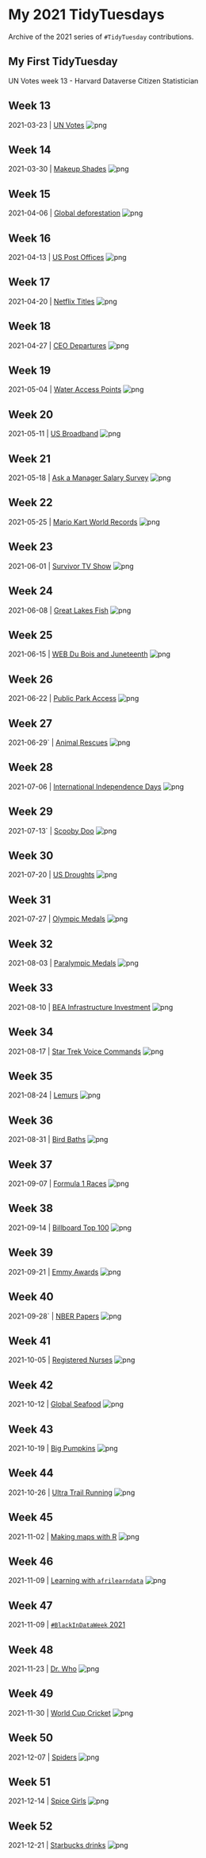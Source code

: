 # My 2021 TidyTuesdays

Archive of the 2021 series of `#TidyTuesday` contributions.

## My First TidyTuesday
UN Votes week 13 - Harvard Dataverse	Citizen Statistician


## Week 13 

2021-03-23 | [UN Votes](https://github.com/rfordatascience/tidytuesday/blob/master/data/2021/2021-03-23/readme.md) 
![png](w13_UN_votes/w13_UN_votes.png) 

## Week 14 

2021-03-30 | [Makeup Shades](https://github.com/rfordatascience/tidytuesday/blob/master/data/2021/2021-03-30/readme.md) 
![png](w14_the_pudding/w14_the_pudding.png) 

## Week 15 
2021-04-06 | [Global deforestation](https://github.com/rfordatascience/tidytuesday/blob/master/data/2021/2021-04-06/readme.md) 
![png](w15_global_deforestation/w15_global_deforestation.png) 

## Week 16 
2021-04-13 | [US Post Offices](https://github.com/rfordatascience/tidytuesday/blob/master/data/2021/2021-04-13/readme.md) 
![png](w16_US_Post_office/w16_US_Post_office.png) 

## Week 17 
2021-04-20 | [Netflix Titles](https://github.com/rfordatascience/tidytuesday/blob/master/data/2021/2021-04-20/readme.md) 
![png](w17_netflix/w17_netflix.png) 

## Week 18 
2021-04-27 | [CEO Departures](https://github.com/rfordatascience/tidytuesday/blob/master/data/2021/2021-04-27/readme.md) 
![png](w18_ceo_departures/w18_ceo_departures.png)

## Week 19 
2021-05-04 | [Water Access Points](https://github.com/rfordatascience/tidytuesday/blob/master/data/2021/2021-05-04/readme.md) 
![png](w19_water_access/w19_water_access.png) 

## Week 20 
2021-05-11 | [US Broadband](https://github.com/rfordatascience/tidytuesday/blob/master/data/2021/2021-05-11/readme.md) 
![png](w20_us_broadband/w20_us_broadband.png)

## Week 21 
2021-05-18 | [Ask a Manager Salary Survey](https://github.com/rfordatascience/tidytuesday/blob/master/data/2021/2021-05-18/readme.md) 
![png](w21_ask_a_manager_survey/w21_ask_a_manager_survey.png)

## Week 22 
2021-05-25 | [Mario Kart World Records](https://github.com/rfordatascience/tidytuesday/blob/master/data/2021/2021-05-25/readme.md) 
![png](w22_mario_kart_world/w22_mario_kart_world.png)

## Week 23 
2021-06-01 | [Survivor TV Show](https://github.com/rfordatascience/tidytuesday/blob/master/data/2021/2021-06-01/readme.md) 
![png](w23_survivors/w23_survivor.png)

## Week 24 
2021-06-08 | [Great Lakes Fish](https://github.com/rfordatascience/tidytuesday/blob/master/data/2021/2021-06-08/readme.md) 
![png](w24_great_lakes_fish/w24_great_lakes_fish.png)

## Week 25 
2021-06-15 | [WEB Du Bois and Juneteenth](https://github.com/rfordatascience/tidytuesday/blob/master/data/2021/2021-06-15/readme.md) 
![png](w25_du_bois/w25_du_bois.png)

## Week 26 
2021-06-22 | [Public Park Access](https://github.com/rfordatascience/tidytuesday/blob/master/data/2021/2021-06-122/readme.md) 
![png](w26_public_park_access/w26_public_park_access.png)

## Week 27 
2021-06-29` | [Animal Rescues](https://github.com/rfordatascience/tidytuesday/blob/master/data/2021/2021-06-29/readme.md) 
![png](w27_animal_rescues/w27_animal_rescues.png)

## Week 28 
2021-07-06 | [International Independence Days](https://github.com/rfordatascience/tidytuesday/blob/master/data/2021/2021-07-06/readme.md) 
![png](w28_independence_days/w28_independence_days.png)

## Week 29 
2021-07-13` | [Scooby Doo](https://github.com/rfordatascience/tidytuesday/blob/master/data/2021/2021-07-13/readme.md) 
![png](w29_scoobydoo/w29_scoobydoo.png)

## Week 30 
2021-07-20 | [US Droughts](https://github.com/rfordatascience/tidytuesday/blob/master/data/2021/2021-07-20/readme.md) 
![png](w30_drought/w30_drought.png)

## Week 31 
2021-07-27 | [Olympic Medals](https://github.com/rfordatascience/tidytuesday/blob/master/data/2021/2021-07-27/readme.md) 
![png](w31_olympic_medals/w31_olympic_medals.png)


## Week 32 
2021-08-03 | [Paralympic Medals](https://github.com/rfordatascience/tidytuesday/blob/master/data/2021/2021-08-03/readme.md) 
![png](w32_paralympic/w32_paralympic.png)

## Week 33 
2021-08-10 | [BEA Infrastructure Investment](https://github.com/rfordatascience/tidytuesday/blob/master/data/2021/2021-08-10/readme.md) 
![png](w33/w33_bea2.png)

## Week 34 
2021-08-17 | [Star Trek Voice Commands](https://github.com/rfordatascience/tidytuesday/blob/master/data/2021/2021-08-17/readme.md) 
![png](w34_star_trek/w34_star_trek.png)

## Week 35 
2021-08-24 | [Lemurs](https://github.com/rfordatascience/tidytuesday/blob/master/data/2021/2021-08-24/readme.md) 
![png](w35_lemurs/w35_lemurs.png)

## Week 36 
2021-08-31 | [Bird Baths](https://github.com/rfordatascience/tidytuesday/blob/master/data/2021/2021-08-31/readme.md) 
![png](w36_bird_baths/w36_bird_baths.png)

## Week 37 
2021-09-07 | [Formula 1 Races](https://github.com/rfordatascience/tidytuesday/blob/master/data/2021/2021-09-07/readme.md) 
![png](w37_formula1/w37_formula1.png)

## Week 38 
2021-09-14 | [Billboard Top 100](dhttps://github.com/rfordatascience/tidytuesday/blob/master/data/2021/2021-09-14/readme.md) 
![png](w38_billboard/w38_billboard.png)

## Week 39 
2021-09-21 | [Emmy Awards](https://github.com/rfordatascience/tidytuesday/blob/master/data/2021/2021-09-21/readme.md) 
![png](w39_emmy_awards/w39_emmy_awards.png)

## Week 40 
2021-09-28` | [NBER Papers](https://github.com/rfordatascience/tidytuesday/blob/master/data/2021/2021-09-28/readme.md) 
![png](w40_NBER_papers/w40_NBER_papers.png)

## Week 41 
2021-10-05 | [Registered Nurses](https://github.com/rfordatascience/tidytuesday/blob/master/data/2021/2021-10-05/readme.md) 
![png](w41_nurses/w41_nurses.png)

## Week 42 
2021-10-12 | [Global Seafood](https://github.com/rfordatascience/tidytuesday/blob/master/data/2021/2021-10-12/readme.md) 
![png](w42_seafood/w42_seafood.png)

## Week 43 
2021-10-19 | [Big Pumpkins](https://github.com/rfordatascience/tidytuesday/blob/master/data/2021/2021-10-19/readme.md) 
![png](w43_big_pumpkins/w43_big_pumpkins.png)

## Week 44 
2021-10-26 | [Ultra Trail Running](https://github.com/rfordatascience/tidytuesday/blob/master/data/2021/2021-10-26/readme.md) 
![png](w44_ultra_trail_running/w44_ultra_trail_running.png)

## Week 45 
2021-11-02 | [Making maps with R](https://github.com/rfordatascience/tidytuesday/blob/master/data/2021/2021-11-02/readme.md) 
![png](w45_maps/w45_maps.png)

## Week 46
2021-11-09 | [Learning with `afrilearndata`](https://github.com/rfordatascience/tidytuesday/blob/master/data/2021/2021-11-09/readme.md) 
![png](w46_afrilearndata/w46_afrilearndata.png)

## Week 47
2021-11-09 | [`#BlackInDataWeek` 2021](https://github.com/rfordatascience/tidytuesday/blob/master/data/2021/2021-11-16/readme.md) 

## Week 48
2021-11-23 | [Dr. Who](dhttps://github.com/rfordatascience/tidytuesday/blob/master/data/2021/2021-11-23/readme.md)
![png](w48_dr_who/w48_dr_who.png)

## Week 49
2021-11-30 | [World Cup Cricket](https://github.com/rfordatascience/tidytuesday/blob/master/data/2021/2021-11-30/readme.md)
![png](w49_world_cup_cricket/w49_world_cup_cricket.png)

## Week 50
2021-12-07 | [Spiders](https://github.com/rfordatascience/tidytuesday/blob/master/data/2021/2021-12-07/readme.md)
![png](w50_spiders/w50_spiders.png)

## Week 51
2021-12-14 | [Spice Girls](https://github.com/rfordatascience/tidytuesday/blob/master/data/2021/2021-12-14/readme.md) 
![png](w51_spice_girls/w51_spice_girls.png)

## Week 52
2021-12-21 | [Starbucks drinks](https://github.com/rfordatascience/tidytuesday/blob/master/data/2021/2021-12-21/readme.md) 
![png](w52_starbucks/w52_starbucks.png)


